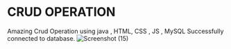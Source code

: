 # CRUD OPERATION
Amazing Crud Operation using java , HTML, CSS , JS , MySQL Successfully connected to database.
![Screenshot (15)](https://github.com/Changdev-2001/SimpleCrudOP/assets/157121436/c08fc3b3-98a2-4726-96c8-ce8ceebc3e01)
